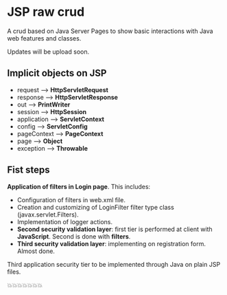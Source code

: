 # JSP raw crud

A crud based on Java Server Pages to show basic interactions with Java web features and classes.

Updates will be upload soon.

## Implicit objects on JSP

* request --> **HttpServletRequest**
* response --> **HttpServletResponse**
* out --> **PrintWriter**
* session --> **HttpSession**
* application --> **ServletContext**
* config --> **ServletConfig**
* pageContext --> **PageContext**
* page --> **Object**
* exception --> **Throwable**

## Fist steps

**Application of filters in Login page**. This includes:

* Configuration of filters in web.xml file.
* Creation and customizing of LoginFilter filter type class (javax.servlet.Filters).
* Implementation of logger actions.
* **Second security validation layer**: first tier is performed at client with **JavaScript**. Second is done with **filters**.
* **Third security validation layer**: implementing on registration form. Almost done.

Third application security tier to be implemented through Java on plain JSP files.

:boom::boom::boom::boom::boom::boom::boom:

